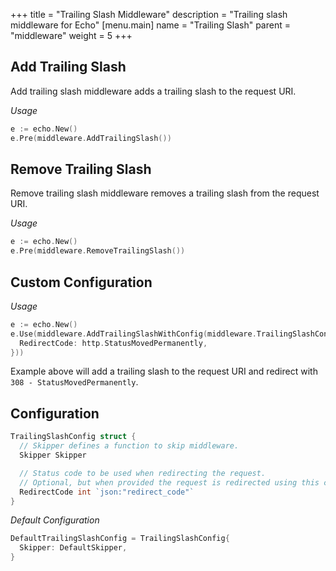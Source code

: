 +++
title = "Trailing Slash Middleware"
description = "Trailing slash middleware for Echo"
[menu.main]
  name = "Trailing Slash"
  parent = "middleware"
  weight = 5
+++

## Add Trailing Slash  

Add trailing slash middleware adds a trailing slash to the request URI.

*Usage*

```go
e := echo.New()
e.Pre(middleware.AddTrailingSlash())
```

## Remove Trailing Slash

Remove trailing slash middleware removes a trailing slash from the request URI.

*Usage*

```go
e := echo.New()
e.Pre(middleware.RemoveTrailingSlash())
```

## Custom Configuration

*Usage*

```go
e := echo.New()
e.Use(middleware.AddTrailingSlashWithConfig(middleware.TrailingSlashConfig{
  RedirectCode: http.StatusMovedPermanently,
}))
```

Example above will add a trailing slash to the request URI and redirect with `308 - StatusMovedPermanently`.

## Configuration

```go
TrailingSlashConfig struct {
  // Skipper defines a function to skip middleware.
  Skipper Skipper

  // Status code to be used when redirecting the request.
  // Optional, but when provided the request is redirected using this code.
  RedirectCode int `json:"redirect_code"`
}
```

*Default Configuration*

```go
DefaultTrailingSlashConfig = TrailingSlashConfig{
  Skipper: DefaultSkipper,
}
```
